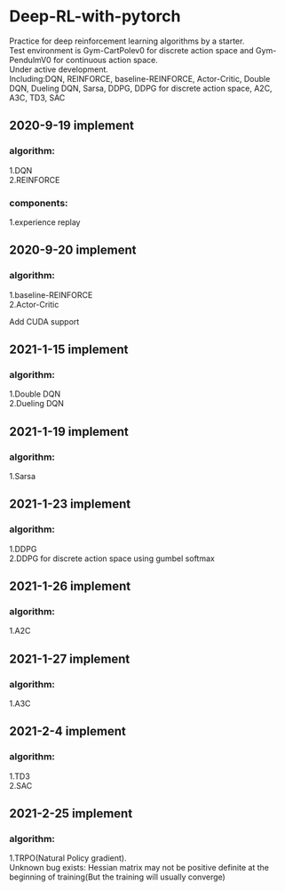 # Deep-RL-with-pytorch
Practice for deep reinforcement learning algorithms by a starter.  
Test environment is Gym-CartPolev0 for discrete action space and Gym-PendulmV0 for continuous action space.  
Under active development.  
Including:DQN, REINFORCE, baseline-REINFORCE, Actor-Critic, Double DQN, Dueling DQN, Sarsa, DDPG, DDPG for discrete action space, A2C, A3C, TD3, SAC

## 2020-9-19 implement
### algorithm:  
  1.DQN  
  2.REINFORCE 
### components:  
1.experience replay
## 2020-9-20 implement
### algorithm:
  1.baseline-REINFORCE  
  2.Actor-Critic  
  
  Add CUDA support
## 2021-1-15 implement
### algorithm:  
  1.Double DQN  
  2.Dueling DQN 
## 2021-1-19 implement
### algorithm:  
  1.Sarsa
## 2021-1-23 implement
### algorithm:  
  1.DDPG  
  2.DDPG for discrete action space using gumbel softmax
## 2021-1-26 implement
### algorithm:  
  1.A2C
## 2021-1-27 implement
### algorithm:  
  1.A3C
## 2021-2-4 implement
### algorithm:  
  1.TD3  
  2.SAC
## 2021-2-25 implement
### algorithm:  
  1.TRPO(Natural Policy gradient).  
  Unknown bug exists: Hessian matrix may not be positive definite at the beginning of training(But the training will usually converge)
